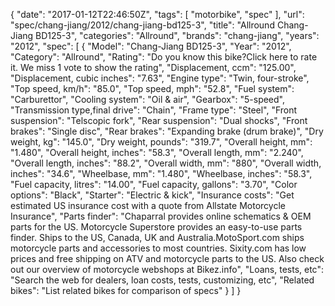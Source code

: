 {
    "date": "2017-01-12T22:46:50Z",
    "tags": [
        "motorbike",
        "spec"
    ],
    "url": "spec\/chang-jiang\/2012\/chang-jiang-bd125-3",
    "title": "Allround Chang-Jiang BD125-3",
    "categories": "Allround",
    "brands": "chang-jiang",
    "years": "2012",
    "spec": [
        {
            "Model": "Chang-Jiang BD125-3",
            "Year": "2012",
            "Category": "Allround",
            "Rating": "Do you know this bike?Click here to rate it. We miss 1 vote to show the rating",
            "Displacement, ccm": "125.00",
            "Displacement, cubic inches": "7.63",
            "Engine type": "Twin, four-stroke",
            "Top speed, km\/h": "85.0",
            "Top speed, mph": "52.8",
            "Fuel system": "Carburettor",
            "Cooling system": "Oil & air",
            "Gearbox": "5-speed",
            "Transmission type,final drive": "Chain",
            "Frame type": "Steel",
            "Front suspension": "Telscopic fork",
            "Rear suspension": "Dual shocks",
            "Front brakes": "Single disc",
            "Rear brakes": "Expanding brake (drum brake)",
            "Dry weight, kg": "145.0",
            "Dry weight, pounds": "319.7",
            "Overall height, mm": "1.480",
            "Overall height, inches": "58.3",
            "Overall length, mm": "2.240",
            "Overall length, inches": "88.2",
            "Overall width, mm": "880",
            "Overall width, inches": "34.6",
            "Wheelbase, mm": "1.480",
            "Wheelbase, inches": "58.3",
            "Fuel capacity, litres": "14.00",
            "Fuel capacity, gallons": "3.70",
            "Color options": "Black",
            "Starter": "Electric & kick",
            "Insurance costs": "Get estimated US insurance cost with a quote from Allstate Motorcycle Insurance",
            "Parts finder": "Chaparral provides online schematics & OEM parts for the US.   Motorcycle Superstore provides an easy-to-use parts finder. Ships to the US, Canada, UK and Australia.MotoSport.com ships motorcycle parts and accessories to most countries.    Sixity.com has low prices and free shipping on ATV and motorcycle parts to the US. Also check out our overview of motorcycle webshops at Bikez.info",
            "Loans, tests, etc": "Search the web for dealers, loan costs, tests, customizing, etc",
            "Related bikes": "List related bikes for comparison of specs"
        }
    ]
}